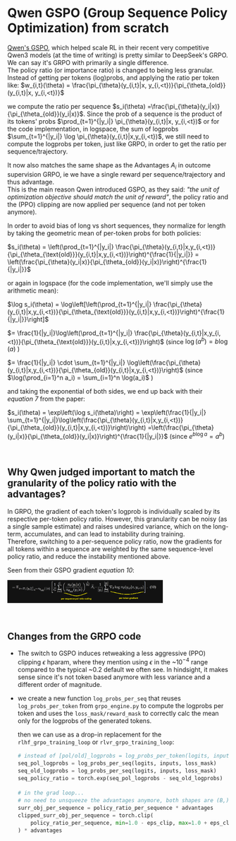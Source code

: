 # Qwen GSPO (Group Sequence Policy Optimization) from scratch

[Qwen's GSPO](https://www.arxiv.org/abs/2507.18071), which helped scale RL in their recent very competitive Qwen3
models (at the time of writing) is pretty similar to DeepSeek's GRPO. We can say it's GRPO with primarily a single difference.  
The policy ratio (or importance ratio) is changed to being less granular. Instead of getting per tokens
(log)probs, and applying the ratio per token like:
$w_{i,t}(\theta) = \frac{\pi_{\theta}(y_{i,t}|x, y_{i,<t})}{\pi_{\theta_{old}}(y_{i,t}|x, y_{i,<t})}$

we compute the ratio per sequence $s_i(\theta) =\frac{\pi_{\theta}(y_i|x)}{\pi_{\theta_{old}}(y_i|x)}$. Since the prob
of a sequence is the product of its tokens' probs $\prod_{t=1}^{|y_i|} \pi_{\theta}(y_{i,t}|x, y_{i,<t})$ or
for the code implementation, in logspace, the sum of logprobs $\sum_{t=1}^{|y_i|} \log \pi_{\theta}(y_{i,t}|x,y_{i,<t})$,
we still need to compute the logprobs per token, just like GRPO, in order to get the ratio per
sequence/trajectory.

It now also matches the same shape as the Advantages $A_i$ in outcome supervision GRPO, ie we have a single reward per
sequence/trajectory and thus advantage.  
This is the main reason Qwen introduced GSPO, as they said: *"the unit of optimization objective should match
the unit of reward"*, the policy ratio and the (PPO) clipping are now applied per sequence (and not per token
anymore).

In order to avoid bias of long vs short sequences, they normalize for length by taking the geometric mean of per-token
probs for both policies:

$s_i(\theta) = \left(\prod_{t=1}^{|y_i|}
\frac{\pi_{\theta}(y_{i,t}|x,y_{i,<t})}{\pi_{\theta_{\text{old}}}(y_{i,t}|x,y_{i,<t})}\right)^{\frac{1}{|y_i|}} =
\left(\frac{\pi_{\theta}(y_i|x)}{\pi_{\theta_{old}}(y_i|x)}\right)^{\frac{1}{|y_i|}}$

or again in logspace (for the code implementation, we'll simply use the arithmetic mean):

$\log s_i(\theta) = \log\left[\left(\prod_{t=1}^{|y_i|}
\frac{\pi_{\theta}(y_{i,t}|x,y_{i,<t})}{\pi_{\theta_{\text{old}}}(y_{i,t}|x,y_{i,<t})}\right)^{\frac{1}{|y_i|}}\right]$

$= \frac{1}{|y_i|}\log\left(\prod_{t=1}^{|y_i|}
\frac{\pi_{\theta}(y_{i,t}|x,y_{i,<t})}{\pi_{\theta_{\text{old}}}(y_{i,t}|x,y_{i,<t})}\right)$ (since $\log(a^b) = b
\log (a)$ )

$= \frac{1}{|y_i|} \cdot \sum_{t=1}^{|y_i|}
\log\left(\frac{\pi_{\theta}(y_{i,t}|x,y_{i,<t})}{\pi_{\theta_{old}}(y_{i,t}|x,y_{i,<t})}\right)$ (since
$\log(\prod_{i=1}^n a_i) = \sum_{i=1}^n \log(a_i)$ )

and taking the exponential of both sides, we end up back with their *equation 7* from the paper:

$s_i(\theta) = \exp\left(\log s_i(\theta)\right) = \exp\left(\frac{1}{|y_i|}
\sum_{t=1}^{|y_i|}\log\left(\frac{\pi_{\theta}(y_{i,t}|x,y_{i,<t})}{\pi_{\theta_{old}}(y_{i,t}|x,y_{i,<t})}\right)\right)
=\left(\frac{\pi_{\theta}(y_i|x)}{\pi_{\theta_{old}}(y_i|x)}\right)^{\frac{1}{|y_i|}}$ (since $e^{b \log a}= a^b$)

&nbsp;

## Why Qwen judged important to match the granularity of the policy ratio with the advantages?

In GRPO, the gradient of each token's logprob is individually scaled by its respective per-token policy ratio. However,
this granularity can be noisy (as a single sample estimate) and raises undesired variance, which on the long-term,
accumulates, and can lead to instability during training.  
Therefore, switching to a per-sequence policy ratio, now the gradients for all tokens within a sequence are weighted by
the same sequence-level policy ratio, and reduce the instability mentioned above.

Seen from their GSPO gradient *equation 10*:

<img src="_gspo_paper_eq_10.png" alt="GSPO gradient update equation 10 from the paper" width="70%">

&nbsp;

## Changes from the GRPO code

- The switch to GSPO induces retweaking a less aggressive (PPO) clipping $\epsilon$ hparam, where they mention using
$\epsilon$ in the ~$10^{-4}$ range compared to the typical ~0.2 default we often see. In hindsight, it makes sense
since it's not token based anymore with less variance and a different order of magnitude.

- we create a new function `log_probs_per_seq` that reuses `log_probs_per_token` from `grpo_engine.py` to compute the
  logprobs per token and uses the `loss_mask/reward_mask` to correctly calc the mean only for the logprobs of the generated
  tokens.

    then we can use as a drop-in replacement for the `rlhf_grpo_training_loop` or `rlvr_grpo_training_loop`:

    ```python
    # instead of [pol/old]_logprobs = log_probs_per_token(logits, inputs, loss_mask)
    seq_pol_logprobs = log_probs_per_seq(logits, inputs, loss_mask)
    seq_old_logprobs = log_probs_per_seq(logits, inputs, loss_mask)
    seq_policy_ratio = torch.exp(seq_pol_logprobs - seq_old_logprobs)
    
    # in the grad loop...
    # no need to unsqueeze the advantages anymore, both shapes are (B,)
    surr_obj_per_sequence = policy_ratio_per_sequence * advantages
    clipped_surr_obj_per_sequence = torch.clip(
        policy_ratio_per_sequence, min=1.0 - eps_clip, max=1.0 + eps_clip
    ) * advantages
    ```